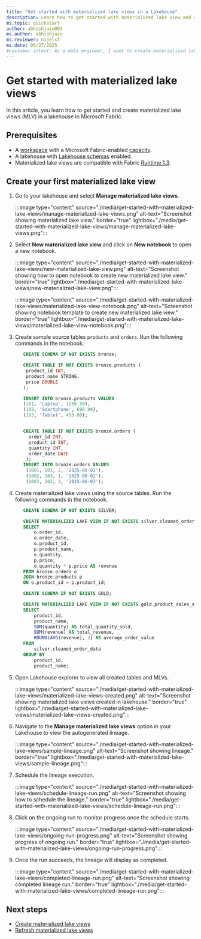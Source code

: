 ```yaml
---
title: "Get started with materialized lake views in a Lakehouse"
description: Learn how to get started with materialized lake view and create your first materialized lake view.
ms.topic: quickstart
author: abhishjain002 
ms.author: abhishjain
ms.reviewer: nijelsf
ms.date: 06/27/2025
#customer intent: As a data engineer, I want to create materialized lake views in lakehouse so that I can optimize query performance and manage data quality.
---
```


# Get started with materialized lake views

In this article, you learn how to get started and create materialized lake views (MLV) in a lakehouse in Microsoft Fabric. 

## Prerequisites

* A [workspace](../../fundamentals/create-workspaces.md) with a Microsoft Fabric-enabled [capacity](../../enterprise/licenses.md#capacity).
* A lakehouse with [Lakehouse schemas](../lakehouse-schemas.md) enabled.
* Materialized lake views are compatible with Fabric [Runtime 1.3](../runtime-1-3.md).

## Create your first materialized lake view

1. Go to your lakehouse and select **Manage materialized lake views**.

   :::image type="content" source="./media/get-started-with-materialized-lake-views/manage-materialized-lake-views.png" alt-text="Screenshot showing materialized lake view." border="true" lightbox="./media/get-started-with-materialized-lake-views/manage-materialized-lake-views.png":::

1. Select **New materialized lake view** and click on **New notebook** to open a new notebook.

   :::image type="content" source="./media/get-started-with-materialized-lake-views/new-materialized-lake-view.png" alt-text="Screenshot showing how to open notebook to create new materialized lake view." border="true" lightbox="./media/get-started-with-materialized-lake-views/new-materialized-lake-view.png":::

   :::image type="content" source="./media/get-started-with-materialized-lake-views/materialized-lake-view-notebook.png" alt-text="Screenshot showing notebook template to create new materialized lake view." border="true" lightbox="./media/get-started-with-materialized-lake-views/materialized-lake-view-notebook.png":::

1. Create sample source tables `products` and `orders`. Run the following commands in the notebook.

   ```sql
      CREATE SCHEMA IF NOT EXISTS bronze;

      CREATE TABLE IF NOT EXISTS bronze.products (
       product_id INT,
       product_name STRING,
       price DOUBLE
      );

      INSERT INTO bronze.products VALUES
      (101, 'Laptop', 1200.50),
      (102, 'Smartphone', 699.99),
      (103, 'Tablet', 450.00);
   ```
   ```sql

      CREATE TABLE IF NOT EXISTS bronze.orders (
        order_id INT,
        product_id INT,
        quantity INT,
        order_date DATE
       );
      INSERT INTO bronze.orders VALUES
       (1001, 101, 2, '2025-06-01'),
       (1002, 103, 1, '2025-06-02'),
       (1003, 102, 3, '2025-06-03');
   ```

1. Create materialized lake views using the source tables. Run the following commands in the notebook.

   ```sql
      CREATE SCHEMA IF NOT EXISTS SILVER;
   
      CREATE MATERIALIZED LAKE VIEW IF NOT EXISTS silver.cleaned_order_data AS
      SELECT 
          o.order_id,
          o.order_date,
          o.product_id,
          p.product_name,
          o.quantity,
          p.price,
          o.quantity * p.price AS revenue
      FROM bronze.orders o
      JOIN bronze.products p
      ON o.product_id = p.product_id;
   ```

   ```sql
      CREATE SCHEMA IF NOT EXISTS GOLD;
   
      CREATE MATERIALIZED LAKE VIEW IF NOT EXISTS gold.product_sales_summary AS
      SELECT
          product_id,
          product_name,
          SUM(quantity) AS total_quantity_sold,
          SUM(revenue) AS total_revenue,
          ROUND(AVG(revenue), 2) AS average_order_value
      FROM
          silver.cleaned_order_data
      GROUP BY
          product_id,
          product_name;
   ```
1. Open Lakehouse explorer to view all created tables and MLVs.

   :::image type="content" source="./media/get-started-with-materialized-lake-views/materialized-lake-views-created.png" alt-text="Screenshot showing materialized lake views created in lakehouse." border="true" lightbox="./media/get-started-with-materialized-lake-views/materialized-lake-views-created.png":::
   
1. Navigate to the **Manage materialized lake views** option in your Lakehouse to view the autogenerated lineage.

   :::image type="content" source="./media/get-started-with-materialized-lake-views/sample-lineage.png" alt-text="Screenshot showing lineage." border="true" lightbox="./media/get-started-with-materialized-lake-views/sample-lineage.png":::
  
1. Schedule the lineage execution.

   :::image type="content" source="./media/get-started-with-materialized-lake-views/schedule-lineage-run.png" alt-text="Screenshot showing how to schedule the lineage." border="true" lightbox="./media/get-started-with-materialized-lake-views/schedule-lineage-run.png":::

1. Click on the ongoing run to monitor progress once the schedule starts.

   :::image type="content" source="./media/get-started-with-materialized-lake-views/ongoing-run-progress.png" alt-text="Screenshot showing progress of ongoing run." border="true" lightbox="./media/get-started-with-materialized-lake-views/ongoing-run-progress.png":::

1. Once the run succeeds, the lineage will display as completed.

   :::image type="content" source="./media/get-started-with-materialized-lake-views/completed-lineage-run.png" alt-text="Screenshot showing completed lineage run." border="true" lightbox="./media/get-started-with-materialized-lake-views/completed-lineage-run.png":::
    
## Next steps

* [Create materialized lake views](./create-materialized-lake-view.md)
* [Refresh materialized lake views](./refresh-materialized-lake-view.md)
   
